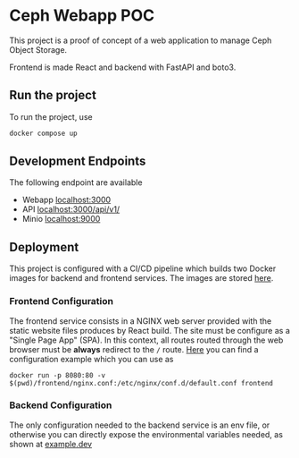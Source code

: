 # Ceph Webapp POC

This project is a proof of concept of a web application to manage Ceph Object
Storage.

Frontend is made React and backend with FastAPI and boto3.

## Run the project

To run the project, use

```bash
docker compose up
```

## Development Endpoints

The following endpoint are available

- Webapp [localhost:3000](localhost:3000)
- API [localhost:3000/api/v1/](localhost:3000/api/v1/)
- Minio [localhost:9000](localhost:9000)

## Deployment

This project is configured with a CI/CD pipeline which builds two Docker images
for backend and frontend services. The images are stored
[here](https://baltig.infn.it/jgasparetto/ceph-webapp-poc/container_registry).

### Frontend Configuration

The frontend service consists in a NGINX web server provided with the static
website files produces by React build. The site must be configure as a
"Single Page App" (SPA). In this context, all routes routed through the web
browser must be **always** redirect to the `/` route.
[Here](frontend/nginx.conf) you can find a configuration example which you can
use as

```shell
docker run -p 8080:80 -v $(pwd)/frontend/nginx.conf:/etc/nginx/conf.d/default.conf frontend
```

### Backend Configuration

The only configuration needed to the backend service is an env file, or otherwise
you can directly expose the environmental variables needed, as shown at
[example.dev](backend/envs/example.env)
